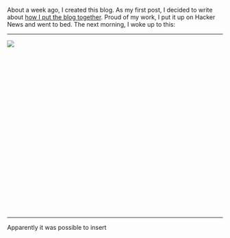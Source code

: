 About a week ago, I created this blog. As my first post, I decided
to write about [how I put the blog together](/blog/making-of).  Proud of
my work, I put it up on Hacker News and went to bed. The next morning,
I woke up to this:

---

<style>
  .gif-container {
    height: 400px;
    overflow: hidden;
  }
</style>

<div class="text-center gif-container">
  <img src="http://i.imgur.com/kzza281.gif">
</div>

---

Apparently it was possible to insert <script> tags in the comments. Whoops.

## The Attack
When I was putting together the commenting system, I decided to let commenters
add markdown. I plan on talking a lot about code, so I wanted people to be able
to embed code snippets, links, etc.

Now, my impression was that markdown processors would remove HTML *by default*.
This assumption, it turns out, was wrong. Once word got out, people started having
all sorts of fun. Here's my favorite:

```js
<script>
$('body').append(
  '<iframe width="420" height="315"' +
  ' src="https://www.youtube.com/embed/dQw4w9WgXcQ?autoplay=1"' +
  ' frameborder="0" allowfullscreen style="display:none"></iframe>'
)
</script>
```

I bet you can guess what video the attacker managed to inject on the page. That's
right - everyone who visited this post got rickrolled.

And here's the script that's captured in the GIF above:

```js
<script>
  $('h1 span').fadeOut(800, function(){
    $(this).text('Unsanitized user inputs?').fadeIn(800);
  });
  $('.heading p').first().fadeOut(1500,function(){
    $(this).text("You're gonna have a bad time").fadeIn(1500);
  });
</script>
```

Well played, sir.

## The Bug
It turns out that most markdown parsers will happily allow HTML through, including
<script> and <style> tags. In fact, there's a big warning at the top of the
[angular-marked README](https://github.com/Hypercubed/angular-marked):

> Please note: neither this directive nor marked (by default) implement sanitization.
> As always, sanitizing is necessary for user-generated content.

That's what I get for not reading the instructions carefully.

Though to be fair, the [marked README](https://github.com/chjj/marked) incorrectly
lists the default for the 'sanitize' option as true.
[Obligatory pull request](https://github.com/chjj/marked/pull/666)

### So how bad was it?
Bad, but not horrible. Since my blog doesn't use any kind of login or personal info,
there wasn't any chance of data getting stolen. 

Attackers would have been able to
* Create alert() dialogues
* Inject iframes
* Alter the page's HTML
* Alter the apparent content of the post
* Redirect users to other sites

Attackers were NOT able to
* Access sensitive data on the server
* Alter the *actual* content of the post (as it's stored in the backend)

## The Fix
Fortunately, cleaning up the mess was pretty easy.

First thing was first: get rid of the malicious comments. As I described in the
original post, I'm using GitBack to
[store the comments in GitHub](https://github.com/bobby-brennan/gitback-blog/tree/master/comments),
so all I had to do was log in to github.com, type "script" in the search bar,
and delete the offending comments from the repository. GitBack pulled in those
changes and people could go back to reading my post without Rick Astley blaring in the background.

It's worth noting that had I used a more traditional backend (such as MongoDB),
this would have probably been much more difficult. I have no desire to try querying a database
before having my morning coffee.

Now to fix the actual bug. All I had to do 
was tell my markdown parser to actually sanitize its input:

```js
  markedProvider.setOptions({
    sanitize: true,
  });
```

and voilà, no more script injection.

With the help of git, I even managed to undelete all the now-harmless comments.
You can see them all [on the original post](/blog/making-of)

## The Lesson
